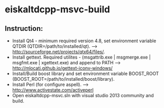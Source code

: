 # eiskaltdcpp-msvc-build

## Instruction: ##

- Install Qt4 - minimum required version 4.8, set environment variable QTDIR (QTDIR=/path/to/installed/qt).
        --> http://sourceforge.net/projects/qtx64/files/.
- Install gettext. Required utilites - (msgattrib.exe | msgmerge.exe | msgfmt.exe | xgettext.exe) and append to PATH
        --> http://mlocati.github.io/gettext-iconv-windows/
- Install/Build boost library and set environment variable BOOST_ROOT (BOOST_ROOT=/path/to/installed/boost/library).
- Install Perl (for configure aspell). --> http://www.activestate.com/activeperl
- Open eiskaltdcpp-msvc.sln with visual studio 2013 community and build.
